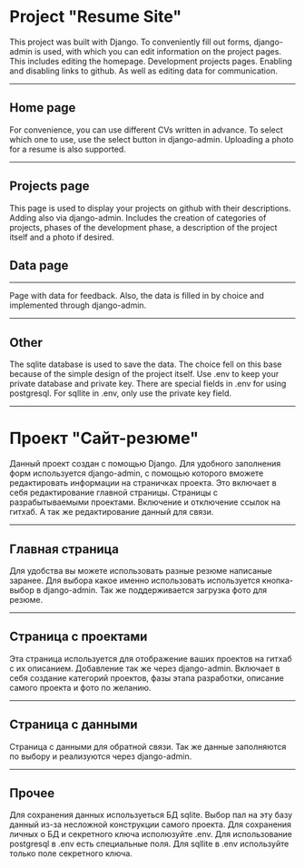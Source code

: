 Project "Resume Site"
===========
This project was built with Django. To conveniently fill out forms, django-admin is used, with which you can edit information on the project pages. This includes editing the homepage. Development projects pages. Enabling and disabling links to github. As well as editing data for communication.
___
Home page
-----------
For convenience, you can use different CVs written in advance. To select which one to use, use the select button in django-admin. Uploading a photo for a resume is also supported.
___
Projects page
-----------
This page is used to display your projects on github with their descriptions. Adding also via django-admin. Includes the creation of categories of projects, phases of the development phase, a description of the project itself and a photo if desired.

Data page
-----------
___
Page with data for feedback. Also, the data is filled in by choice and implemented through django-admin.
___
Other
-----------
The sqlite database is used to save the data. The choice fell on this base because of the simple design of the project itself. Use .env to keep your private database and private key. There are special fields in .env for using postgresql. For sqllite in .env, only use the private key field. 
___


Проект "Сайт-резюме"
======
Данный проект создан с помощью Django. Для удобного заполнения форм используется django-admin, с помощью которого вможете редактировать
информации на страничках проекта. Это включает в себя редактирование главной страницы. Страницы с разрабытываемыми проектами. Включение и отключение ссылок на гитхаб. А так же редактирование данный для связи.
___
Главная страница
-----------

Для удобства вы можете использовать разные резюме написаные заранее. Для выбора какое именно использовать используется кнопка-выбор в django-admin.
Так же поддерживается загрузка фото для резюме.
___
Страница с проектами
-----------
Эта страница используется для отображение ваших проектов на гитхаб с их описанием.
Добавление так же через django-admin. Включает в себя создание категорий проектов, фазы этапа разработки, описание самого проекта и фото по желанию.
___

Страница с данными
-----------

Страница с данными для обратной связи. Так же данные заполняются по выбору и реализуются через django-admin.
___
Прочее
-----------
Для сохранения данных используеться БД sqlite. Выбор пал на эту базу данный из-за несложной конструкции самого проекта.
Для сохранения личных о БД и секретного ключа исполюзуйте .env. Для использование postgresql в .env есть специальные поля. Для sqllite в .env используйте только поле секретного ключа.